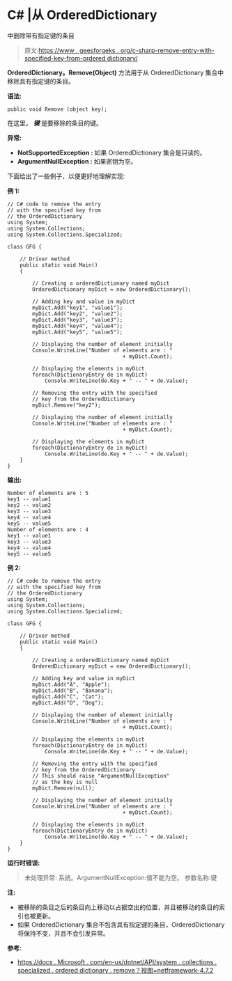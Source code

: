 # C# |从 OrderedDictionary

中删除带有指定键的条目

> 原文:[https://www . geesforgeks . org/c-sharp-remove-entry-with-specified-key-from-ordered dictionary/](https://www.geeksforgeeks.org/c-sharp-remove-entry-with-specified-key-from-ordereddictionary/)

**OrderedDictionary。Remove(Object)** 方法用于从 OrderedDictionary 集合中移除具有指定键的条目。

**语法:**

```
public void Remove (object key);

```

在这里， ***键*** 是要移除的条目的键。

**异常:**

*   **NotSupportedException :** 如果 OrderedDictionary 集合是只读的。
*   **ArgumentNullException :** 如果密钥为空。

下面给出了一些例子，以便更好地理解实现:

**例 1:**

```
// C# code to remove the entry
// with the specified key from
// the OrderedDictionary
using System;
using System.Collections;
using System.Collections.Specialized;

class GFG {

    // Driver method
    public static void Main()
    {

        // Creating a orderedDictionary named myDict
        OrderedDictionary myDict = new OrderedDictionary();

        // Adding key and value in myDict
        myDict.Add("key1", "value1");
        myDict.Add("key2", "value2");
        myDict.Add("key3", "value3");
        myDict.Add("key4", "value4");
        myDict.Add("key5", "value5");

        // Displaying the number of element initially
        Console.WriteLine("Number of elements are : " 
                                     + myDict.Count);

        // Displaying the elements in myDict
        foreach(DictionaryEntry de in myDict)
            Console.WriteLine(de.Key + " -- " + de.Value);

        // Removing the entry with the specified
        // key from the OrderedDictionary
        myDict.Remove("key2");

        // Displaying the number of element initially
        Console.WriteLine("Number of elements are : " 
                                     + myDict.Count);

        // Displaying the elements in myDict
        foreach(DictionaryEntry de in myDict)
            Console.WriteLine(de.Key + " -- " + de.Value);
    }
}
```

**输出:**

```
Number of elements are : 5
key1 -- value1
key2 -- value2
key3 -- value3
key4 -- value4
key5 -- value5
Number of elements are : 4
key1 -- value1
key3 -- value3
key4 -- value4
key5 -- value5

```

**例 2:**

```
// C# code to remove the entry
// with the specified key from
// the OrderedDictionary
using System;
using System.Collections;
using System.Collections.Specialized;

class GFG {

    // Driver method
    public static void Main()
    {

        // Creating a orderedDictionary named myDict
        OrderedDictionary myDict = new OrderedDictionary();

        // Adding key and value in myDict
        myDict.Add("A", "Apple");
        myDict.Add("B", "Banana");
        myDict.Add("C", "Cat");
        myDict.Add("D", "Dog");

        // Displaying the number of element initially
        Console.WriteLine("Number of elements are : " 
                                     + myDict.Count);

        // Displaying the elements in myDict
        foreach(DictionaryEntry de in myDict)
            Console.WriteLine(de.Key + " -- " + de.Value);

        // Removing the entry with the specified
        // key from the OrderedDictionary
        // This should raise "ArgumentNullException"
        // as the key is null
        myDict.Remove(null);

        // Displaying the number of element initially
        Console.WriteLine("Number of elements are : " 
                                     + myDict.Count);

        // Displaying the elements in myDict
        foreach(DictionaryEntry de in myDict)
            Console.WriteLine(de.Key + " -- " + de.Value);
    }
}
```

**运行时错误:**

> 未处理异常:
> 系统。ArgumentNullException:值不能为空。
> 参数名称:键

**注:**

*   被移除的条目之后的条目向上移动以占据空出的位置，并且被移动的条目的索引也被更新。
*   如果 OrderedDictionary 集合不包含具有指定键的条目，OrderedDictionary 将保持不变，并且不会引发异常。

**参考:**

*   [https://docs . Microsoft . com/en-us/dotnet/API/system . collections . specialized . ordered dictionary . remove？视图=netframework-4.7.2](https://docs.microsoft.com/en-us/dotnet/api/system.collections.specialized.ordereddictionary.remove?view=netframework-4.7.2)